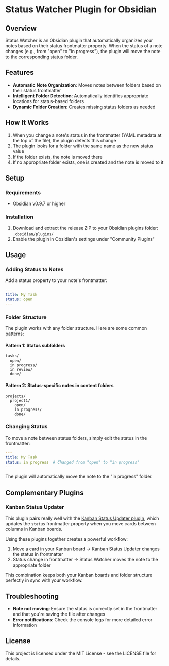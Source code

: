 # Status Watcher Plugin for Obsidian

## Overview

Status Watcher is an Obsidian plugin that automatically organizes your notes based on their status frontmatter property. When the status of a note changes (e.g., from "open" to "in progress"), the plugin will move the note to the corresponding status folder.

## Features

- **Automatic Note Organization**: Moves notes between folders based on their status frontmatter
- **Intelligent Folder Detection**: Automatically identifies appropriate locations for status-based folders
- **Dynamic Folder Creation**: Creates missing status folders as needed

## How It Works

1. When you change a note's status in the frontmatter (YAML metadata at the top of the file), the plugin detects this change
2. The plugin looks for a folder with the same name as the new status value
3. If the folder exists, the note is moved there
4. If no appropriate folder exists, one is created and the note is moved to it

## Setup

### Requirements

- Obsidian v0.9.7 or higher

### Installation

1. Download and extract the release ZIP to your Obsidian plugins folder: `.obsidian/plugins/`
2. Enable the plugin in Obsidian's settings under "Community Plugins"

## Usage

### Adding Status to Notes

Add a status property to your note's frontmatter:

```yaml
---
title: My Task
status: open
---
```

### Folder Structure

The plugin works with any folder structure. Here are some common patterns:

#### Pattern 1: Status subfolders

```
tasks/
  open/
  in progress/
  in review/
  done/
```

#### Pattern 2: Status-specific notes in content folders

```
projects/
  project1/
    open/
    in progress/
    done/
```

### Changing Status

To move a note between status folders, simply edit the status in the frontmatter:

```yaml
---
title: My Task
status: in progress  # Changed from "open" to "in progress"
---
```

The plugin will automatically move the note to the "in progress" folder.

## Complementary Plugins

### Kanban Status Updater

This plugin pairs really well with the [Kanban Status Updater plugin](https://github.com/ankit-kapur/obsidian-kanban-status-updater-plugin), which updates the `status` frontmatter property when you move cards between columns in Kanban boards. 

Using these plugins together creates a powerful workflow:
1. Move a card in your Kanban board → Kanban Status Updater changes the status in frontmatter
2. Status change in frontmatter → Status Watcher moves the note to the appropriate folder

This combination keeps both your Kanban boards and folder structure perfectly in sync with your workflow.

## Troubleshooting

- **Note not moving**: Ensure the status is correctly set in the frontmatter and that you're saving the file after changes
- **Error notifications**: Check the console logs for more detailed error information

## License

This project is licensed under the MIT License - see the LICENSE file for details.